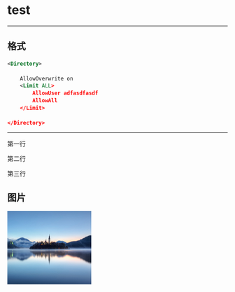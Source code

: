 # test

-----------
## 格式



```xml
<Directory>

    AllowOverwrite on
    <Limit ALL>
        AllowUser adfasdfasdf
        AllowAll
    </Limit>

</Directory>
```

----------------------

<html>

 <title>test</title>

<body>

第一行

第二行

第三行

</body>

</html>

## 图片

![](test.png)

